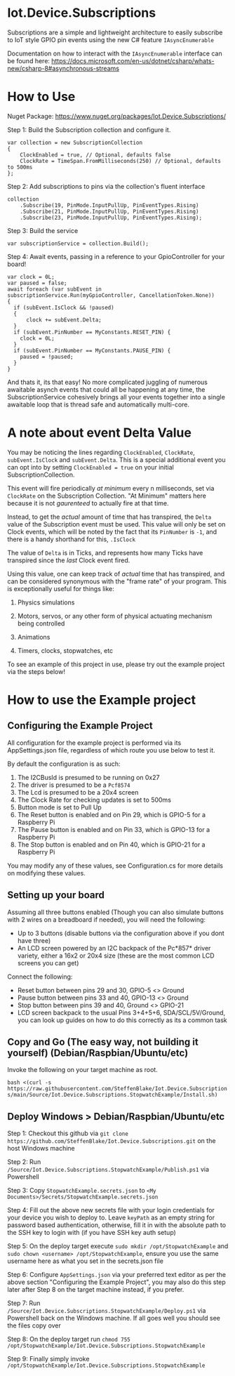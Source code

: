 # Iot.Device.Subscriptions

Subscriptions are a simple and lightweight architecture to easily subscribe to IoT style GPIO pin events using the new C# feature `IAsyncEnumerable`

Documentation on how to interact with the `IAsyncEnumerable` interface can be found here: https://docs.microsoft.com/en-us/dotnet/csharp/whats-new/csharp-8#asynchronous-streams

# How to Use

Nuget Package: https://www.nuget.org/packages/Iot.Device.Subscriptions/

Step 1: Build the Subscription collection and configure it.

```
var collection = new SubscriptionCollection
{
    ClockEnabled = true, // Optional, defaults false
    ClockRate = TimeSpan.FromMilliseconds(250) // Optional, defaults to 500ms
};

```

Step 2: Add subscriptions to pins via the collection's fluent interface

```
collection
    .Subscribe(19, PinMode.InputPullUp, PinEventTypes.Rising)
    .Subscribe(21, PinMode.InputPullUp, PinEventTypes.Rising)
    .Subscribe(23, PinMode.InputPullUp, PinEventTypes.Rising);
```

Step 3: Build the service

```
var subscriptionService = collection.Build();
```

Step 4: Await events, passing in a reference to your GpioController for your board!

```
var clock = 0L;
var paused = false;
await foreach (var subEvent in subscriptionService.Run(myGpioController, CancellationToken.None))
{
  if (subEvent.IsClock && !paused)
  {
      clock += subEvent.Delta;
  }
  if (subEvent.PinNumber == MyConstants.RESET_PIN) {
    clock = 0L;
  }
  if (subEvent.PinNumber == MyConstants.PAUSE_PIN) {
    paused = !paused;
  }
}
```

And thats it, its that easy! No more complicated juggling of numerous awaitable asynch events that could all be happening at any time, the SubscriptionService cohesively brings all your events together into a single awaitable loop that is thread safe and automatically multi-core.

# A note about event Delta Value

You may be noticing the lines regarding `ClockEnabled`, `ClockRate`, `subEvent.IsClock` and `subEvent.Delta`. This is a special additional event you can opt into by setting `ClockEnabled = true` on your initial SubscriptionCollection.

This event will fire periodically *at minimum* every n milliseconds, set via `ClockRate` on the Subscription Collection. "At Minimum" matters here because it is not *gaurenteed* to actually fire at that time.

Instead, to get the *actual* amount of time that has transpired, the `Delta` value of the Subscription event must be used. This value will only be set on Clock events, which will be noted by the fact that its `PinNumber` is `-1`, and there is a handy shorthand for this, `.IsClock`

The value of `Delta` is in Ticks, and represents how many Ticks have transpired since the *last* Clock event fired.

Using this value, one can keep track of *actual* time that has transpired, and can be considered synonymous with the "frame rate" of your program. This is exceptionally useful for things like:

1. Physics simulations

2. Motors, servos, or any other form of physical actuating mechanism being controlled

3. Animations

4. Timers, clocks, stopwatches, etc

To see an example of this project in use, please try out the example project via the steps below!

# How to use the Example project

## Configuring the Example Project

All configuration for the example project is performed via its AppSettings.json file, regardless of which route you use below to test it.

By default the configuration is as such:

1. The I2CBusId is presumed to be running on 0x27
2. The driver is presumed to be a `Pcf8574`
3. The Lcd is presumed to be a 20x4 screen
4. The Clock Rate for checking updates is set to 500ms
5. Button mode is set to Pull Up
6. The Reset button is enabled and on Pin 29, which is GPIO-5 for a Raspberry Pi
7. The Pause button is enabled and on Pin 33, which is GPIO-13 for a Raspberry Pi
8. The Stop button is enabled and on Pin 40, which is GPIO-21 for a Raspberry Pi

You may modify any of these values, see Configuration.cs for more details on modifying these values.

## Setting up your board

Assuming all three buttons enabled (Though you can also simulate buttons with 2 wires on a breadboard if needed), you will need the following:

- Up to 3 buttons (disable buttons via the configuration above if you dont have three)
- An LCD screen powered by an I2C backpack of the Pc\*857\* driver variety, either a 16x2 or 20x4 size (these are the most common LCD screens you can get)

Connect the following:
- Reset button between pins 29 and 30, GPIO-5 <> Ground
- Pause button between pins 33 and 40, GPIO-13 <> Ground
- Stop button between pins 39 and 40, Ground <> GPIO-21 
- LCD screen backpack to the usual Pins 3+4+5+6, SDA/SCL/5V/Ground, you can look up guides on how to do this correctly as its a common task

## Copy and Go (The easy way, not building it yourself) (Debian/Raspbian/Ubuntu/etc)

Invoke the following on your target machine as root.

`bash <(curl -s https://raw.githubusercontent.com/SteffenBlake/Iot.Device.Subscriptions/main/Source/Iot.Device.Subscriptions.StopwatchExample/Install.sh)`

## Deploy Windows > Debian/Raspbian/Ubuntu/etc

Step 1: Checkout this github via `git clone https://github.com/SteffenBlake/Iot.Device.Subscriptions.git` on the host Windows machine

Step 2: Run `/Source/Iot.Device.Subscriptions.StopwatchExample/Publish.ps1` via Powershell

Step 3: Copy `StopwatchExample.secrets.json` to `<My Documents>/Secrets/StopwatchExample.secrets.json`

Step 4: Fill out the above new secrets file with your login credentials for your device you wish to deploy to. Leave `keyPath` as an empty string for password based authentication, otherwise, fill it in with the absolute path to the SSH key to login with (if you have SSH key auth setup)

Step 5: On the deploy target execute `sudo mkdir /opt/StopwatchExample` and `sudo chown <username> /opt/StopwatchExample`, ensure you use the same username here as what you set in the secrets.json file

Step 6: Configure `AppSettings.json` via your preferred text editor as per the above section "Configuring the Example Project", you may also do this step later after Step 8 on the target machine instead, if you prefer.

Step 7: Run `/Source/Iot.Device.Subscriptions.StopwatchExample/Deploy.ps1` via Powershell back on the Windows machine. If all goes well you should see the files copy over

Step 8: On the deploy target run `chmod 755 /opt/StopwatchExample/Iot.Device.Subscriptions.StopwatchExample`

Step 9: Finally simply invoke `/opt/StopwatchExample/Iot.Device.Subscriptions.StopwatchExample`
